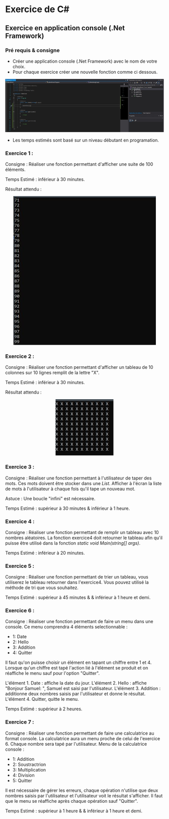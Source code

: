 # Exercice de C#

## Exercice en application console (.Net Framework)

### Pré requis & consigne

- Créer une application console (.Net Framework) avec le nom de votre choix.
- Pour chaque exercice créer une nouvelle fonction comme ci dessous.

<p align="center">
    <img src="exo_capture.jpg">
</p>

- Les temps estimés sont basé sur un niveau débutant en programation.

### Exercice 1 : 

Consigne : Réaliser une fonction permettant d'afficher une suite de 100 éléments.

Temps Estimé : inférieur à 30 minutes.

Résultat attendu : 
<p align="center">
    <img src="Exercice1.JPG">
</p>

### Exercice 2 : 

Consigne : Réaliser une fonction permettant d'afficher un tableau de 10 colonnes sur 10 lignes remplit de la lettre "X".

Temps Estimé : inférieur à 30 minutes.

Résultat attendu : 
<p align="center">
    <img src="Exercice2.JPG">
</p>

### Exercice 3 : 

Consigne : Réaliser une fonction permettant à l'utilisateur de taper des mots. Ces mots doivent être stocker dans une *List*. Afficher à l'écran la liste de mots à l'utilisateur à chaque fois qu'il tape un nouveau mot.

Astuce : Une boucle "infini" est nécessaire.

Temps Estimé : supérieur à 30 minutes & inférieur à 1 heure.

### Exercice 4 : 

Consigne : Réaliser une fonction permettant de remplir un tableau avec 10 nombres aléatoires. La fonction exercice4 doit retourner le tableau afin qu'il puisse être utilisé dans la fonction *static void Main(string[] args)*.

Temps Estimé : inférieur à 20 minutes.

### Exercice 5 : 

Consigne : Réaliser une fonction permettant de trier un tableau, vous utiliserez le tableau retourner dans l'exercice4. Vous pouvez utilisé la méthode de tri que vous souhaitez.

Temps Estimé : supérieur à 45 minutes & & inférieur à 1 heure et demi.

### Exercice 6 :

Consigne : Réaliser une fonction permettant de faire un menu dans une console. Ce menu comprendra 4 éléments selectionnable : 
- 1: Date
- 2: Hello
- 3: Addition
- 4: Quitter

Il faut qu'on puisse choisir un élément en tapant un chiffre entre 1 et 4. Lorsque qu'un chiffre est tapé l'action lié à l'élément se produit et on réaffiche le menu sauf pour l'option "Quitter".

L'élément 1. Date : affiche la date du jour.
L'élément 2. Hello : affiche "Bonjour Samuel: ", Samuel est saisi par l'utilisateur.
L'élément 3. Addition : additionne deux nombres saisis par l'utilisateur et donne le résultat.
L'élément 4. Quitter, quitte le menu.

Temps Estimé : supérieur à 2 heures.

### Exercice 7 : 

Consigne : Réaliser une fonction permettant de faire une calculatrice au format console. La calculatrice aura un menu proche de celui de l'exercice 6. Chaque nombre sera tapé par l'utilisateur.
Menu de la calculatrice console : 
- 1: Addition
- 2: Soustractrion
- 3: Multiplication
- 4: Division
- 5: Quitter

Il est nécessaire de gérer les erreurs, chaque opération n'utilise que deux nombres saisis par l'utilisateur et l'utilisateur voit le résultat s'afficher. 
Il faut que le menu se réaffiche après chaque opération sauf "Quitter".

Temps Estimé : supérieur à 1 heure & & inférieur à 1 heure et demi.